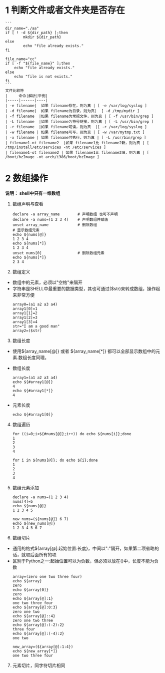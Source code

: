 # 1 判断文件或者文件夹是否存在
	```
	dir_name="./aa"
	if [ ! -d ${dir_path} ];then
	        mkdir ${dir_path}
	else
	        echo "file already exists."
	fi
	
	file_name="cc"
	if [ -f "${file_name}" ];then
		echo "file already exists."
	else
		echo "file is not exists."
	fi
	```
	文件比较符
	|     命令|解析|举例|
	|-----|------|----|
	| -e filename|  如果 filename存在，则为真 | [ -e /var/log/syslog ]
	| -d filename|  如果 filename为目录，则为真|  [ -d /tmp/mydir ]
	| -f filename  |如果 filename为常规文件，则为真 | [ -f /usr/bin/grep ]
	| -L filename  |如果 filename为符号链接，则为真 | [ -L /usr/bin/grep ]
	| -r filename  |如果 filename可读，则为真  |[ -r /var/log/syslog ]
	| -w filename | 如果 filename可写，则为真 | [ -w /var/mytmp.txt ]
	| -x filename | 如果 filename可执行，则为真 | [ -L /usr/bin/grep ]
	| filename1-nt filename2  |如果 filename1比 filename2新，则为真 | [ /tmp/install/etc/services -nt /etc/services ]
	| filename1-ot filename2 | 如果 filename1比 filename2旧，则为真 | [ /boot/bzImage -ot arch/i386/boot/bzImage ]
# 2 数组操作

**说明： shell中只有一维数组**
1. 数组声明与查看
	```
	declare -a array_name        # 声明数组 也可不声明
	declare -a nums=(1 2 3 4)    # 声明数组并赋值
	unset array_name             # 删除数组
	# 显示数组元素
	echo ${nums[@]}
	1 2 3 4
	echo ${nums[*]}
	1 2 3 4
	unset nums[0]                # 删除数组元素
	echo ${nums[*]}
	2 3 4
	```
2. 数组定义
- 数组中的元素，必须以"空格"来隔开
- 字符串是SHELL中最重要的数据类型，其也可通过($str)来转成数组，操作起来非常方便
	```
	array0=(a1 a2 a3 a4)
	array1[0]=1
	array1[1]=2
	array1[2]=3
	array1[3]=4
	str="I am a good man"
	array2=($str)
	```
3. 数组长度
- 使用${array_name[@]} 或者 ${array_name[*]} 都可以全部显示数组中的元素.数组长度同理。
* 数组长度
	```
	array1=(a1 a2 a3 a4)
	echo ${#array1[@]}
	4
	echo ${#array1[*]}
	4
	```
* 元素长度
	```
	echo ${#array1[0]}
	```
4. 数组遍历
	```
	for ((i=0;i<${#nums[@]};i++)) do echo ${nums[i]};done
	1
	2
	3
	4

	for i in ${nums[@]}; do echo ${i};done
	1
	2
	3
	4
	```
5. 数组元素添加
	```
	declare -a nums=(1 2 3 4)
	nums[4]=5
	echo ${nums[@]}
	1 2 3 4 5

	new_nums=(${nums[@]} 6 7)
	echo ${new_nums[@]}
	1 2 3 4 5 6 7
	```
6. 数组切片

* 通用的格式${array[@]:起始位置:长度}，中间以":"隔开，如果第二项省略的话，就取后面所有的项
* 区别于Python之一:起始位置可以为负数，但必须以放在()中，长度不能为负数
	```
	array=(zero one two three four)
	echo ${array}
	zero
	echo ${array[0]}
	zero
	echo ${array[@]:1}
	one two three four
	echo ${array[@]:0:3}
	zero one two
	echo ${array[@]::4}
	zero one two three
	echo ${array[@]:(-2):2}
	three four
	echo ${array[@]:(-4):2}
	one two

	new_array=(${array[@]:1:4})
	echo ${new_array[*]}
	one two three four
	```

7. 元素切片，同字符切片相同

<!--stackedit_data:
eyJoaXN0b3J5IjpbMTE4NzkwODAwOCwxOTI4Njc0NjI1XX0=
-->